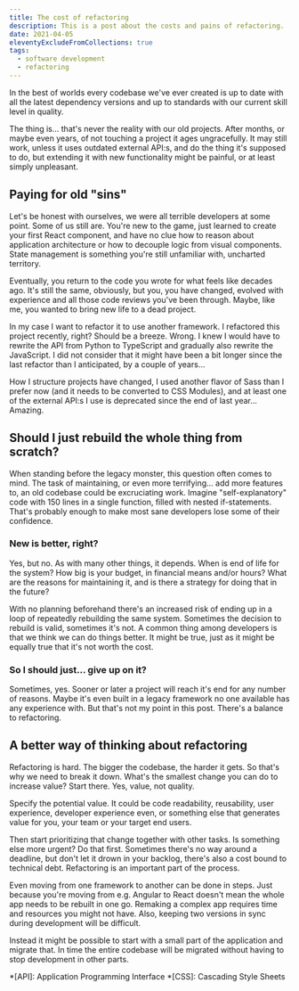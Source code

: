 ```yaml
---
title: The cost of refactoring
description: This is a post about the costs and pains of refactoring.
date: 2021-04-05
eleventyExcludeFromCollections: true
tags:
  - software development
  - refactoring
---
```


In the best of worlds every codebase we've ever created is up to date with all the latest dependency versions and up to standards with our current skill level in quality.

The thing is... that's never the reality with our old projects. After months, or maybe even years, of not touching a project it ages ungracefully. It may still work, unless it uses outdated external API:s, and do the thing it's supposed to do, but extending it with new functionality might be painful, or at least simply unpleasant.

## Paying for old "sins"
Let's be honest with ourselves, we were all terrible developers at some point. Some of us still are. You're new to the game, just learned to create your first React component, and have no clue how to reason about application architecture or how to decouple logic from visual components. State management is something you're still unfamiliar with, uncharted territory.

Eventually, you return to the code you wrote for what feels like decades ago. It's still the same, obviously, but you, you have changed, evolved with experience and all those code reviews you've been through. Maybe, like me, you wanted to bring new life to a dead project.

In my case I want to refactor it to use another framework. I refactored this project recently, right? Should be a breeze. Wrong. I knew I would have to rewrite the API from Python to TypeScript and gradually also rewrite the JavaScript. I did not consider that it might have been a bit longer since the last refactor than I anticipated, by a couple of years...

How I structure projects have changed, I used another flavor of Sass than I prefer now (and it needs to be converted to CSS Modules), and at least one of the external API:s I use is deprecated since the end of last year... Amazing.

## Should I just rebuild the whole thing from scratch?
When standing before the legacy monster, this question often comes to mind. The task of maintaining, or even more terrifying... add more features to, an old codebase could be excruciating work. Imagine "self-explanatory" code with 150 lines in a single function, filled with nested if-statements. That's probably enough to make most sane developers lose some of their confidence.

### New is better, right?
Yes, but no. As with many other things, it depends. When is end of life for the system? How big is your budget, in financial means and/or hours? What are the reasons for maintaining it, and is there a strategy for doing that in the future?

With no planning beforehand there's an increased risk of ending up in a loop of repeatedly rebuilding the same system. Sometimes the decision to rebuild is valid, sometimes it's not. A common thing among developers is that we think we can do things better. It might be true, just as it might be equally true that it's not worth the cost.

### So I should just... give up on it?
Sometimes, yes. Sooner or later a project will reach it's end for any number of reasons. Maybe it's even built in a legacy framework no one available has any experience with. But that's not my point in this post. There's a balance to refactoring.

## A better way of thinking about refactoring
Refactoring is hard. The bigger the codebase, the harder it gets. So that's why we need to break it down. What's the smallest change you can do to increase value? Start there. Yes, value, not quality.

Specify the potential value. It could be code readability, reusability, user experience, developer experience even, or something else that generates value for you, your team or your target end users.

Then start prioritizing that change together with other tasks. Is something else more urgent? Do that first. Sometimes there's no way around a deadline, but don't let it drown in your backlog, there's also a cost bound to technical debt. Refactoring is an important part of the process.

Even moving from one framework to another can be done in steps. Just because you're moving from e.g. Angular to React doesn't mean the whole app needs to be rebuilt in one go. Remaking a complex app requires time and resources you might not have. Also, keeping two versions in sync during development will be difficult.

Instead it might be possible to start with a small part of the application and migrate that. In time the entire codebase will be migrated without having to stop development in other parts.


*[API]: Application Programming Interface
*[CSS]: Cascading Style Sheets
